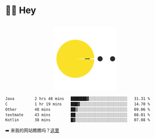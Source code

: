 
# 👋🏻 Hey
<div align="center">
	<br>
	<img src="https://raw.githubusercontent.com/Aniket965/Aniket965/master/pacman.svg?sanitize=true" width="200" height="200">
	<br>
</div>

<!--START_SECTION:waka-->

```txt
Java         2 hrs 48 mins   ███████▓░░░░░░░░░░░░░░░░░   31.31 %
C            1 hr 19 mins    ███▓░░░░░░░░░░░░░░░░░░░░░   14.70 %
Other        48 mins         ██▒░░░░░░░░░░░░░░░░░░░░░░   09.06 %
textmate     43 mins         ██░░░░░░░░░░░░░░░░░░░░░░░   08.01 %
Kotlin       38 mins         █▓░░░░░░░░░░░░░░░░░░░░░░░   07.08 %
```

<!--END_SECTION:waka-->

 ➡️  来我的网站瞧瞧吗？[这里](https://www.shaolongfei.com)
